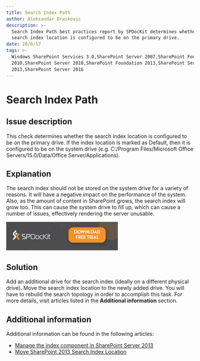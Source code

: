 ```yaml
---
title: Search Index Path
author: Aleksandar Draskovic
description: >-
  Search Index Path best practices report by SPDocKit determines whether the
  search index location is configured to be on the primary drive.
date: 20/6/17
tags: >-
  Windows SharePoint Services 3.0,SharePoint Server 2007,SharePoint Foundation
  2010,SharePoint Server 2010,SharePoint Foundation 2013,SharePoint Server
  2013,SharePoint Server 2016
---
```


# Search Index Path

## Issue description

This check determines whether the search index location is configured to be on the primary drive. If the index location is marked as Default, then it is configured to be on the system drive \(e.g. C:/Program Files/Microsoft Office Servers/15.0/Data/Office Server/Applications\).

## Explanation

The search index should not be stored on the system drive for a variety of reasons. It will have a negative impact on the performance of the system. Also, as the amount of content in SharePoint grows, the search index will grow too. This can cause the system drive to fill up, which can cause a number of issues, effectively rendering the server unusable.

[![Download SPDocKit](/.gitbook/assets/spdockit_download.png)](http://bit.ly/2US0Zna)

## Solution

Add an additional drive for the search index \(ideally on a different physical drive\). Move the search index location to the newly added drive. You will have to rebuild the search topology in order to accomplish this task. For more details, visit articles listed in the **Additional information** section.

## Additional information

Additional information can be found in the following articles:

* [Manage the index component in SharePoint Server 2013](https://technet.microsoft.com/en-us/library/jj862355.aspx)
* [Move SharePoint 2013 Search Index Location](https://gallery.technet.microsoft.com/office/Move-SharePoint-2013-242869e2)

